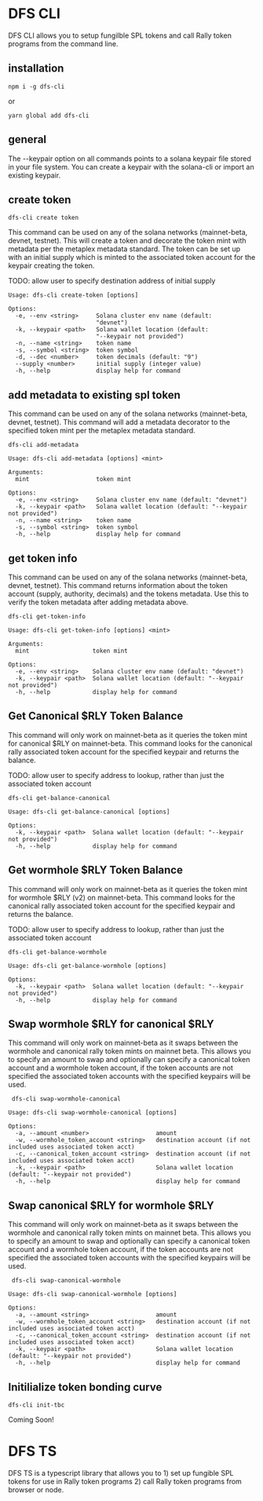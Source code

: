 
# DFS CLI 

DFS CLI allows you to setup fungilble SPL tokens and call Rally token programs from the command line. 

## installation 

`npm i -g dfs-cli`

or 

`yarn global add dfs-cli`

## general

The --keypair option on all commands points to a solana keypair file stored in your file system. You can create a keypair with the solana-cli or import an existing keypair.


## create token

`dfs-cli create token`

This command can be used on any of the solana networks (mainnet-beta, devnet, testnet). This will create a token and decorate the token mint with metadata per the metaplex metadata standard. The token can be set up with an initial supply which is minted to the associated token account for the keypair creating the token. 

TODO: allow user to specify destination address of initial supply


```
Usage: dfs-cli create-token [options]

Options:
  -e, --env <string>     Solana cluster env name (default:
                         "devnet")
  -k, --keypair <path>   Solana wallet location (default:
                         "--keypair not provided")
  -n, --name <string>    token name
  -s, --symbol <string>  token symbol
  -d, --dec <number>     token decimals (default: "9")
  --supply <number>      initial supply (integer value)
  -h, --help             display help for command

```

## add metadata to existing spl token

This command can be used on any of the solana networks (mainnet-beta, devnet, testnet). This command will add a metadata decorator to the specified token mint per the metaplex metadata standard. 

`dfs-cli add-metadata`

```
Usage: dfs-cli add-metadata [options] <mint>

Arguments:
  mint                   token mint

Options:
  -e, --env <string>     Solana cluster env name (default: "devnet")
  -k, --keypair <path>   Solana wallet location (default: "--keypair not provided")
  -n, --name <string>    token name
  -s, --symbol <string>  token symbol
  -h, --help             display help for command
  ```


## get token info

This command can be used on any of the solana networks (mainnet-beta, devnet, testnet). This command returns information about the token account (supply, authority, decimals) and the tokens metadata. Use this to verify the token metadata after adding metadata above.

`dfs-cli get-token-info`

```
Usage: dfs-cli get-token-info [options] <mint>

Arguments:
  mint                  token mint

Options:
  -e, --env <string>    Solana cluster env name (default: "devnet")
  -k, --keypair <path>  Solana wallet location (default: "--keypair not provided")
  -h, --help            display help for command
  ```
## Get Canonical $RLY Token Balance

This command will only work on mainnet-beta as it queries the token mint for canonical $RLY on mainnet-beta. This command looks for the canonical rally associated token account for the specified keypair and returns the balance. 

TODO: allow user to specify address to lookup, rather than just the associated token account

`dfs-cli get-balance-canonical`

```
Usage: dfs-cli get-balance-canonical [options]

Options:
  -k, --keypair <path>  Solana wallet location (default: "--keypair not provided")
  -h, --help            display help for command
```

## Get wormhole $RLY Token Balance

This command will only work on mainnet-beta as it queries the token mint for wormhole $RLY (v2) on mainnet-beta. This command looks for the canonical rally associated token account for the specified keypair and returns the balance. 

TODO: allow user to specify address to lookup, rather than just the associated token account

`dfs-cli get-balance-wormhole`

```
Usage: dfs-cli get-balance-wormhole [options]

Options:
  -k, --keypair <path>  Solana wallet location (default: "--keypair not provided")
  -h, --help            display help for command
```


## Swap wormhole $RLY for canonical $RLY

This command will only work on mainnet-beta as it swaps between the wormhole and canonical rally token mints on mainnet beta. This allows you to specify an amount to swap and optionally can specify a canonical token account and a wormhole token account, if the token accounts are not specified the associated token accounts with the specified keypairs will be used.

` dfs-cli swap-wormhole-canonical`

```
Usage: dfs-cli swap-wormhole-canonical [options]

Options:
  -a, --amount <number>                   amount
  -w, --wormhole_token_account <string>   destination account (if not included uses associated token acct)
  -c, --canonical_token_account <string>  destination account (if not included uses associated token acct)
  -k, --keypair <path>                    Solana wallet location (default: "--keypair not provided")
  -h, --help                              display help for command
```

## Swap canonical $RLY for wormhole $RLY

This command will only work on mainnet-beta as it swaps between the wormhole and canonical rally token mints on mainnet beta. This allows you to specify an amount to swap and optionally can specify a canonical token account and a wormhole token account, if the token accounts are not specified the associated token accounts with the specified keypairs will be used.

` dfs-cli swap-canonical-wormhole`

```
Usage: dfs-cli swap-canonical-wormhole [options]

Options:
  -a, --amount <string>                   amount
  -w, --wormhole_token_account <string>   destination account (if not included uses associated token acct)
  -c, --canonical_token_account <string>  destination account (if not included uses associated token acct)
  -k, --keypair <path>                    Solana wallet location (default: "--keypair not provided")
  -h, --help                              display help for command
```

## Initilialize token bonding curve

`dfs-cli init-tbc`


Coming Soon!

# DFS TS

DFS TS is a typescript library that allows you to 1) set up fungible SPL tokens for use in Rally token programs 2) call Rally token programs from browser or node. 

